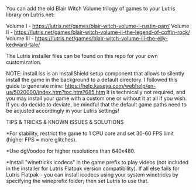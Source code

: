 You can add the old Blair Witch Volume trilogy of games to your Lutris library on Lutris.net:

Volume I - https://lutris.net/games/blair-witch-volume-i-rustin-parr/
Volume II - https://lutris.net/games/blair-witch-volume-ii-the-legend-of-coffin-rock/
Volume III - https://lutris.net/games/blair-witch-volume-iii-the-elly-kedward-tale/

The Lutris installer files can be found on this repo for your own customization.

NOTE: install.iss is an InstallShield setup component that allows to silently install the game in the background to a default directory. I followed this guide to generate mine: https://help.kaseya.com/webhelp/en-us/5020000/index.htm?toc.htm?685.htm It is technically not required, and you may install your game with a custom one or without it at all if you wish. If you do decide to deviate, be mindful that the default game paths need to be adjusted accordingly in your Lutris settings!

TIPS & TRICKS & KNOWN ISSUES & SOLUTIONS

   *For stability, restrict the game to 1 CPU core and set 30-60 FPS limit (higher FPS = more glitches).
   
   *Use dgVoodoo for higher resolutions than 640x480.
   
   *Install "winetricks icodecs" in the game prefix to play videos (not included in the installer for Lutris Flatpak version compatibility). If all else fails for Lutris Flatpak - you can install icodecs using your system winetricks by specifying the wineprefix folder; then set Lutris to use that.
    
